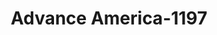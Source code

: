 ---
f_zip-code: 85364
f_state-code: AZ
title: Advance America-1197
f_phone: 928-783-4545
f_city-only: Yuma
f_address: 356 West 24Th Street Yuma
f_location-unique-id: '1197'
slug: advance-america-1197
updated-on: '2024-05-30T13:46:58.046Z'
created-on: '2024-05-30T13:36:59.803Z'
published-on: '2024-05-30T13:54:32.469Z'
f_city-state: cms/city/yuma-az.md
f_company: cms/company/advance-america.md
f_state: cms/state/arizona.md
layout: '[payday-loan].html'
tags: payday-loan
---